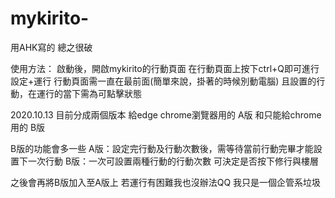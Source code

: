 # mykirito-
用AHK寫的
總之很破

使用方法：
啟動後，開啟mykirito的行動頁面
在行動頁面上按下ctrl+Q即可進行設定+運行
行動頁面需一直在最前面(簡單來說，掛著的時候別動電腦)
且設置的行動，在運行的當下需為可點擊狀態

2020.10.13
目前分成兩個版本
給edge chrome瀏覽器用的 A版
和只能給chrome用的 B版

B版的功能會多一些
A版：設定完行動及行動次數後，需等待當前行動完畢才能設置下一次行動
B版：一次可設置兩種行動的行動次數
    可決定是否按下修行與樓層
    
之後會再將B版加入至A版上
若運行有困難我也沒辦法QQ
我只是一個企管系垃圾
